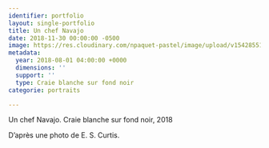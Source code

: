 ```yaml
---
identifier: portfolio
layout: single-portfolio
title: Un chef Navajo
date: 2018-11-30 00:00:00 -0500
image: https://res.cloudinary.com/npaquet-pastel/image/upload/v1542855158/chef-navajo.jpg
metadata:
  year: 2018-08-01 04:00:00 +0000
  dimensions: ''
  support: ''
  type: Craie blanche sur fond noir
categorie: portraits

---
```

Un chef Navajo. Craie blanche sur fond noir, 2018 

D’après une photo de E. S. Curtis.